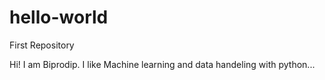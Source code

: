 # hello-world
First Repository

Hi! I am Biprodip. I like Machine learning and data handeling with python...
